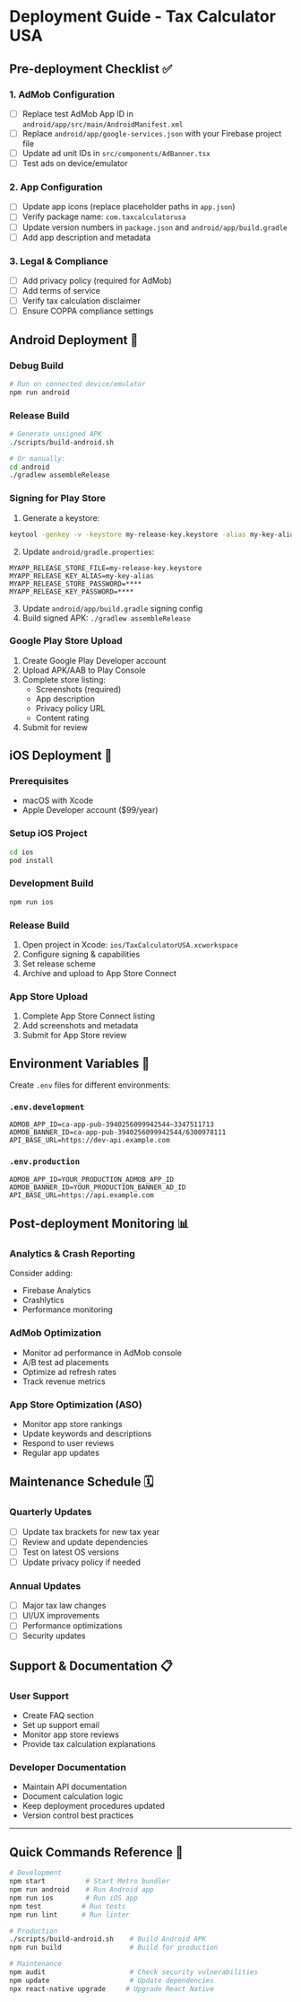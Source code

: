 # Deployment Guide - Tax Calculator USA

## Pre-deployment Checklist ✅

### 1. AdMob Configuration
- [ ] Replace test AdMob App ID in `android/app/src/main/AndroidManifest.xml`
- [ ] Replace `android/app/google-services.json` with your Firebase project file
- [ ] Update ad unit IDs in `src/components/AdBanner.tsx`
- [ ] Test ads on device/emulator

### 2. App Configuration
- [ ] Update app icons (replace placeholder paths in `app.json`)
- [ ] Verify package name: `com.taxcalculatorusa`
- [ ] Update version numbers in `package.json` and `android/app/build.gradle`
- [ ] Add app description and metadata

### 3. Legal & Compliance
- [ ] Add privacy policy (required for AdMob)
- [ ] Add terms of service
- [ ] Verify tax calculation disclaimer
- [ ] Ensure COPPA compliance settings

## Android Deployment 🤖

### Debug Build
```bash
# Run on connected device/emulator
npm run android
```

### Release Build
```bash
# Generate unsigned APK
./scripts/build-android.sh

# Or manually:
cd android
./gradlew assembleRelease
```

### Signing for Play Store
1. Generate a keystore:
```bash
keytool -genkey -v -keystore my-release-key.keystore -alias my-key-alias -keyalg RSA -keysize 2048 -validity 10000
```

2. Update `android/gradle.properties`:
```properties
MYAPP_RELEASE_STORE_FILE=my-release-key.keystore
MYAPP_RELEASE_KEY_ALIAS=my-key-alias
MYAPP_RELEASE_STORE_PASSWORD=****
MYAPP_RELEASE_KEY_PASSWORD=****
```

3. Update `android/app/build.gradle` signing config
4. Build signed APK: `./gradlew assembleRelease`

### Google Play Store Upload
1. Create Google Play Developer account
2. Upload APK/AAB to Play Console
3. Complete store listing:
   - Screenshots (required)
   - App description
   - Privacy policy URL
   - Content rating
4. Submit for review

## iOS Deployment 🍎

### Prerequisites
- macOS with Xcode
- Apple Developer account ($99/year)

### Setup iOS Project
```bash
cd ios
pod install
```

### Development Build
```bash
npm run ios
```

### Release Build
1. Open project in Xcode: `ios/TaxCalculatorUSA.xcworkspace`
2. Configure signing & capabilities
3. Set release scheme
4. Archive and upload to App Store Connect

### App Store Upload
1. Complete App Store Connect listing
2. Add screenshots and metadata
3. Submit for App Store review

## Environment Variables 🔐

Create `.env` files for different environments:

### `.env.development`
```
ADMOB_APP_ID=ca-app-pub-3940256099942544~3347511713
ADMOB_BANNER_ID=ca-app-pub-3940256099942544/6300978111
API_BASE_URL=https://dev-api.example.com
```

### `.env.production`
```
ADMOB_APP_ID=YOUR_PRODUCTION_ADMOB_APP_ID
ADMOB_BANNER_ID=YOUR_PRODUCTION_BANNER_AD_ID
API_BASE_URL=https://api.example.com
```

## Post-deployment Monitoring 📊

### Analytics & Crash Reporting
Consider adding:
- Firebase Analytics
- Crashlytics
- Performance monitoring

### AdMob Optimization
- Monitor ad performance in AdMob console
- A/B test ad placements
- Optimize ad refresh rates
- Track revenue metrics

### App Store Optimization (ASO)
- Monitor app store rankings
- Update keywords and descriptions
- Respond to user reviews
- Regular app updates

## Maintenance Schedule 🗓️

### Quarterly Updates
- [ ] Update tax brackets for new tax year
- [ ] Review and update dependencies
- [ ] Test on latest OS versions
- [ ] Update privacy policy if needed

### Annual Updates
- [ ] Major tax law changes
- [ ] UI/UX improvements
- [ ] Performance optimizations
- [ ] Security updates

## Support & Documentation 📋

### User Support
- Create FAQ section
- Set up support email
- Monitor app store reviews
- Provide tax calculation explanations

### Developer Documentation
- Maintain API documentation
- Document calculation logic
- Keep deployment procedures updated
- Version control best practices

---

## Quick Commands Reference 🚀

```bash
# Development
npm start          # Start Metro bundler
npm run android    # Run Android app
npm run ios        # Run iOS app
npm test          # Run tests
npm run lint      # Run linter

# Production
./scripts/build-android.sh    # Build Android APK
npm run build                 # Build for production

# Maintenance
npm audit                     # Check security vulnerabilities
npm update                    # Update dependencies
npx react-native upgrade     # Upgrade React Native
```